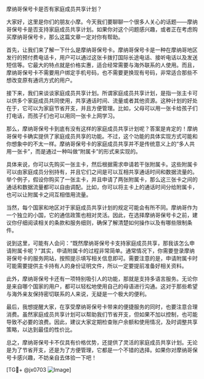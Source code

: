 摩纳哥保号卡是否有家庭成员共享计划？

大家好，这里是你们的朋友小摩。今天我们要聊聊一个很多人关心的话题——摩纳哥保号卡是否支持家庭成员共享计划。如果你对这个问题感兴趣，或者正在考虑购买摩纳哥保号卡，那么这篇文章一定对你有帮助。

首先，让我们来了解一下什么是摩纳哥保号卡。摩纳哥保号卡是一种在摩纳哥地区发行的预付费电话卡，用户可以通过这张卡拨打国际长途电话、接听电话以及发送短信等。它最大的特点就是价格实惠，适合经常需要与海外联系的人使用。而且，摩纳哥保号卡不需要用户绑定手机号码，也不需要更换现有号码，非常适合那些不想改变原有通讯方式的用户。

接下来，我们来谈谈家庭成员共享计划。所谓家庭成员共享计划，是指一张主卡可以供多个家庭成员共同使用，共享通话时间、流量或者其他资源。这种计划的好处在于，它可以为家庭节省开支，并且方便管理。比如，父母可以用一张卡给孩子们打电话，而孩子们也可以用同一张卡上网学习。

那么，摩纳哥保号卡到底有没有这样的家庭成员共享计划呢？答案是肯定的！摩纳哥保号卡确实提供了家庭成员共享的功能。不过，这个功能的具体实现方式可能和你想象中的不太一样。摩纳哥保号卡的家庭成员共享并不是传统意义上的“多人共用一张卡”，而是通过一种叫做“附属卡”的形式来实现的。

具体来说，你可以先购买一张主卡，然后根据需求申请若干张附属卡。这些附属卡可以由家庭成员分别持有，并且它们之间是可以互相共享通话时间和数据流量的。举个例子，假设你购买了一张主卡，并且申请了两张附属卡，那么这三张卡之间的通话和数据流量都可以自由调配。比如，你可以将主卡上的通话时间分给附属卡，也可以让附属卡之间互相借用流量。

当然，每个国家和地区对于家庭成员共享计划的规定可能会有所不同。摩纳哥作为一个独立的小国，它的通信政策也相对灵活。因此，在选择摩纳哥保号卡之前，建议你仔细阅读相关的条款和服务细则，确保了解清楚如何操作以及有哪些限制条件。

说到这里，可能有人会问：“既然摩纳哥保号卡支持家庭成员共享，那我该怎么申请附属卡呢？”其实，申请附属卡的过程非常简单。通常情况下，你需要登录摩纳哥保号卡的服务网站，按照提示填写相关信息即可。需要注意的是，申请附属卡时可能需要提供主卡持有人的身份证明文件，所以一定要提前准备好相关资料。

此外，摩纳哥保号卡还有一项特别吸引人的功能，那就是支持多语言服务。无论你是来自哪个国家的用户，都可以轻松地使用自己的母语进行沟通。这对于那些希望与海外亲友保持密切联系的人来说，无疑是一个极大的便利。

最后，我想提醒大家，在享受摩纳哥保号卡带来的便捷服务的同时，也要注意合理消费。虽然家庭成员共享计划可以帮助我们节省开支，但如果不加以控制，也可能导致不必要的浪费。因此，建议大家定期检查账户余额和使用情况，及时调整共享策略，以达到最佳的性价比。

总之，摩纳哥保号卡不仅具有价格优势，还提供了灵活的家庭成员共享计划。无论是为了节省开支，还是为了方便管理，它都是一个不错的选择。如果你对摩纳哥保号卡感兴趣，不妨亲自去体验一下吧！

[TG💪+ @jx0703 ![Image](https://github.com/user-attachments/assets/dbca1d08-cadb-493c-b0ec-ad6f7a83f270)]